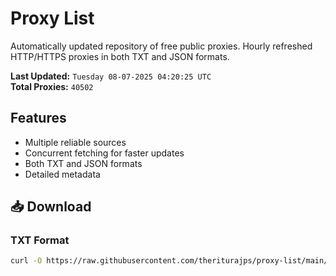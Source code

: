 # Proxy List

Automatically updated repository of free public proxies. Hourly refreshed HTTP/HTTPS proxies in both TXT and JSON formats.

**Last Updated:** `Tuesday 08-07-2025 04:20:25 UTC`  
**Total Proxies:** `40502`

## Features
- Multiple reliable sources
- Concurrent fetching for faster updates
- Both TXT and JSON formats
- Detailed metadata

## 📥 Download

### TXT Format
```bash
curl -O https://raw.githubusercontent.com/theriturajps/proxy-list/main/proxies.txt